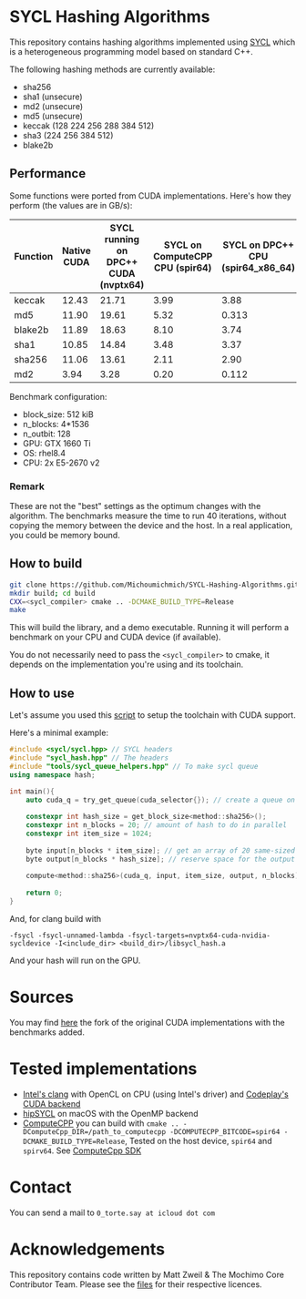 # SYCL Hashing Algorithms

This repository contains hashing algorithms implemented using [SYCL](https://www.khronos.org/sycl/) which is a heterogeneous programming model based on standard C++.

The following hashing methods are currently available:
* sha256
* sha1 (unsecure)
* md2 (unsecure)
* md5 (unsecure)
* keccak (128 224 256 288 384 512)
* sha3 (224 256 384 512)
* blake2b

## Performance

Some functions were ported from CUDA implementations. Here's how they perform (the values are in GB/s):

| Function | Native CUDA | SYCL running on DPC++ CUDA (nvptx64) | SYCL on ComputeCPP CPU (spir64) | SYCL on DPC++ CPU (spir64_x86_64) | 
|----------|-------------|------------------------------|-----------------------------|-------------|
| keccak   | 12.43       | 21.71                        | 3.99                        |  3.88       |
| md5      | 11.90       | 19.61                        | 5.32                        |  0.313      |
| blake2b  | 11.89       | 18.63                        | 8.10                        |  3.74       |
| sha1     | 10.85       | 14.84                        | 3.48                        |  3.37       |
| sha256   | 11.06       | 13.61                        | 2.11                        |  2.90       |
| md2      | 3.94        | 3.28                         | 0.20                        |  0.112      |

Benchmark configuration: 
* block_size: 512 kiB
* n_blocks: 4*1536
* n_outbit: 128
* GPU: GTX 1660 Ti
* OS: rhel8.4
* CPU: 2x E5-2670 v2

### Remark
These are not the "best" settings as the optimum changes with the algorithm. The benchmarks measure the time to run 40 iterations, without copying the memory between the device and the host. In a real application, you could be memory bound.

## How to build

```bash
git clone https://github.com/Michoumichmich/SYCL-Hashing-Algorithms.git ; cd SYCL-Hashing-Algorithms;
mkdir build; cd build
CXX=<sycl_compiler> cmake .. -DCMAKE_BUILD_TYPE=Release
make
```
This will build the library, and a demo executable. Running it will perform a benchmark on your CPU and CUDA device (if available).

You do not necessarily need to pass the `<sycl_compiler>` to cmake, it depends on the implementation you're using and its toolchain. 

## How to use

Let's assume you used this [script](https://github.com/Michoumichmich/oneAPI-setup-script) to setup the toolchain with CUDA support.

Here's a minimal example:
```C++
#include <sycl/sycl.hpp> // SYCL headers
#include "sycl_hash.hpp" // The headers
#include "tools/sycl_queue_helpers.hpp" // To make sycl queue
using namespace hash;

int main(){
    auto cuda_q = try_get_queue(cuda_selector{}); // create a queue on a cuda device and attach an exception handler
    
    constexpr int hash_size = get_block_size<method::sha256>();
    constexpr int n_blocks = 20; // amount of hash to do in parallel
    constexpr int item_size = 1024;
    
    byte input[n_blocks * item_size]; // get an array of 20 same-sized data items to hash;
    byte output[n_blocks * hash_size]; // reserve space for the output
    
    compute<method::sha256>(cuda_q, input, item_size, output, n_blocks); // do the computing
    
    return 0;
}
```
And, for clang build with 
```
-fsycl -fsycl-unnamed-lambda -fsycl-targets=nvptx64-cuda-nvidia-sycldevice -I<include_dir> <build_dir>/libsycl_hash.a
```
And your hash will run on the GPU.


# Sources
You may find [here](https://github.com/Michoumichmich/cuda-hashing-algos-with-benchmark) the fork of the original CUDA implementations with the benchmarks added.

# Tested implementations
* [Intel's clang](https://github.com/intel/llvm) with OpenCL on CPU (using Intel's driver) and [Codeplay's CUDA backend](https://www.codeplay.com/solutions/oneapi/for-cuda/)
* [hipSYCL](https://github.com/illuhad/hipSYCL) on macOS with the OpenMP backend
* [ComputeCPP](https://developer.codeplay.com/products/computecpp/ce/home) you can build with `cmake .. -DComputeCpp_DIR=/path_to_computecpp -DCOMPUTECPP_BITCODE=spir64 -DCMAKE_BUILD_TYPE=Release`, Tested on the host device, `spir64` and `spirv64`. See [ComputeCpp SDK](https://github.com/codeplaysoftware/computecpp-sdk)


# Contact
You can send a mail to `0_torte.say at icloud dot com`

# Acknowledgements

This repository contains code written by Matt Zweil & The Mochimo Core Contributor Team. Please see the [files](https://github.com/mochimodev/cuda-hashing-algos) for their respective licences.

